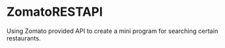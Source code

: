 # ZomatoRESTAPI
Using Zomato provided API to create a mini program for searching certain restaurants.
